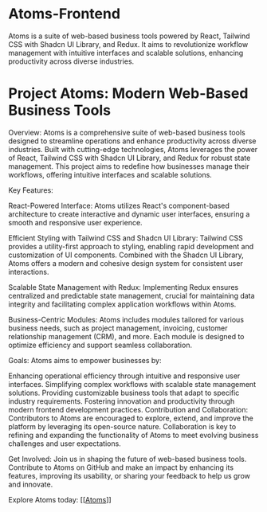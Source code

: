 # Atoms-Frontend
Atoms is a suite of web-based business tools powered by React, Tailwind CSS with Shadcn UI Library, and Redux. It aims to revolutionize workflow management with intuitive interfaces and scalable solutions, enhancing productivity across diverse industries.

# Project Atoms: Modern Web-Based Business Tools

Overview:
Atoms is a comprehensive suite of web-based business tools designed to streamline operations and enhance productivity across diverse industries. Built with cutting-edge technologies, Atoms leverages the power of React, Tailwind CSS with Shadcn UI Library, and Redux for robust state management. This project aims to redefine how businesses manage their workflows, offering intuitive interfaces and scalable solutions.

Key Features:

React-Powered Interface: Atoms utilizes React's component-based architecture to create interactive and dynamic user interfaces, ensuring a smooth and responsive user experience.

Efficient Styling with Tailwind CSS and Shadcn UI Library: Tailwind CSS provides a utility-first approach to styling, enabling rapid development and customization of UI components. Combined with the Shadcn UI Library, Atoms offers a modern and cohesive design system for consistent user interactions.

Scalable State Management with Redux: Implementing Redux ensures centralized and predictable state management, crucial for maintaining data integrity and facilitating complex application workflows within Atoms.

Business-Centric Modules: Atoms includes modules tailored for various business needs, such as project management, invoicing, customer relationship management (CRM), and more. Each module is designed to optimize efficiency and support seamless collaboration.

Goals:
Atoms aims to empower businesses by:

Enhancing operational efficiency through intuitive and responsive user interfaces.
Simplifying complex workflows with scalable state management solutions.
Providing customizable business tools that adapt to specific industry requirements.
Fostering innovation and productivity through modern frontend development practices.
Contribution and Collaboration:
Contributors to Atoms are encouraged to explore, extend, and improve the platform by leveraging its open-source nature. Collaboration is key to refining and expanding the functionality of Atoms to meet evolving business challenges and user expectations.

Get Involved:
Join us in shaping the future of web-based business tools. Contribute to Atoms on GitHub and make an impact by enhancing its features, improving its usability, or sharing your feedback to help us grow and innovate.

Explore Atoms today: [\[[Atoms](https://github.com/Ankit-kumar6220/Atoms-Frontend)\]]
